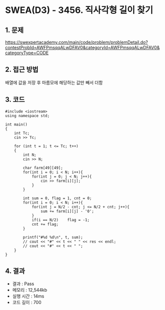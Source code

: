 # SWEA(D3) - 3456. 직사각형 길이 찾기

## 1. 문제  
https://swexpertacademy.com/main/code/problem/problemDetail.do?contestProbId=AWFPmsqqALwDFAV0&categoryId=AWFPmsqqALwDFAV0&categoryType=CODE
## 2. 접근 방법  
배열에 값을 저장 후 마름모에 해당하는 값만 빼서 더함  
## 3. 코드  
```
#include <iostream>
using namespace std;

int main()
{
	int Tc;
	cin >> Tc;

	for (int t = 1; t <= Tc; t++)
	{
        int N;
        cin >> N;
        
        char farm[49][49];
        for(int i = 0; i < N; i++){
            for(int j = 0; j < N; j++){
                cin >> farm[i][j];
            }
        }

        int sum = 0, flag = 1, cnt = 0;
        for(int i = 0; i < N; i++){
            for(int j = N/2 - cnt; j <= N/2 + cnt; j++){
                sum += farm[i][j] - '0';
            }
            if(i == N/2)    flag = -1;
            cnt += flag;
        }

        printf("#%d %d\n", t, sum);
		// cout << "#" << t << " " << res << endl;
        // cout << "#" << t << " ";
	}
}
```
## 4. 결과
- 결과 : Pass 
- 메모리 : 12,544kb
- 실행 시간 : 14ms
- 코드 길이 : 700